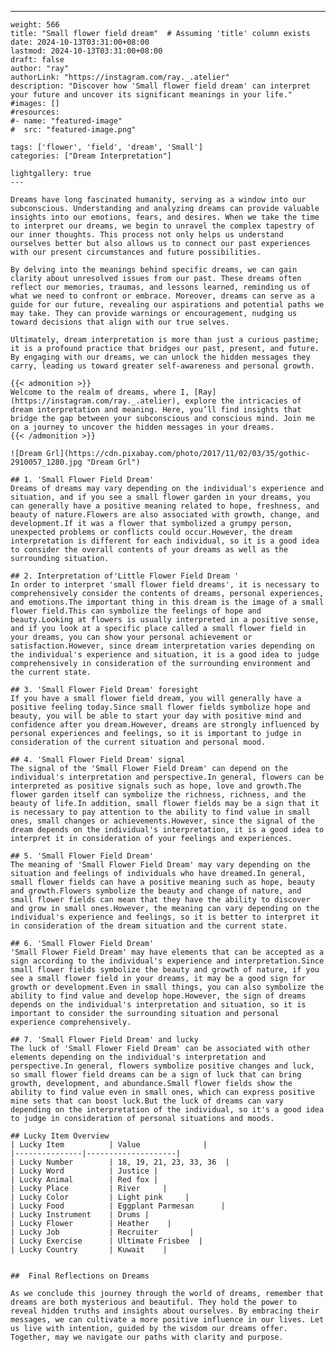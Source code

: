---
    weight: 566
    title: "Small flower field dream"  # Assuming 'title' column exists
    date: 2024-10-13T03:31:00+08:00
    lastmod: 2024-10-13T03:31:00+08:00
    draft: false
    author: "ray"
    authorLink: "https://instagram.com/ray._.atelier"
    description: "Discover how 'Small flower field dream' can interpret your future and uncover its significant meanings in your life."
    #images: []
    #resources:
    #- name: "featured-image"
    #  src: "featured-image.png"
    
    tags: ['flower', 'field', 'dream', 'Small']
    categories: ["Dream Interpretation"]
    
    lightgallery: true
    ---
    
    Dreams have long fascinated humanity, serving as a window into our subconscious. Understanding and analyzing dreams can provide valuable insights into our emotions, fears, and desires. When we take the time to interpret our dreams, we begin to unravel the complex tapestry of our inner thoughts. This process not only helps us understand ourselves better but also allows us to connect our past experiences with our present circumstances and future possibilities.
    
    By delving into the meanings behind specific dreams, we can gain clarity about unresolved issues from our past. These dreams often reflect our memories, traumas, and lessons learned, reminding us of what we need to confront or embrace. Moreover, dreams can serve as a guide for our future, revealing our aspirations and potential paths we may take. They can provide warnings or encouragement, nudging us toward decisions that align with our true selves.
    
    Ultimately, dream interpretation is more than just a curious pastime; it is a profound practice that bridges our past, present, and future. By engaging with our dreams, we can unlock the hidden messages they carry, leading us toward greater self-awareness and personal growth.
    
    {{< admonition >}}
    Welcome to the realm of dreams, where I, [Ray](https://instagram.com/ray._.atelier), explore the intricacies of dream interpretation and meaning. Here, you’ll find insights that bridge the gap between your subconscious and conscious mind. Join me on a journey to uncover the hidden messages in your dreams.
    {{< /admonition >}}
    
    ![Dream Grl](https://cdn.pixabay.com/photo/2017/11/02/03/35/gothic-2910057_1280.jpg "Dream Grl")
    
    ## 1. 'Small Flower Field Dream'
    Dreams of dreams may vary depending on the individual's experience and situation, and if you see a small flower garden in your dreams, you can generally have a positive meaning related to hope, freshness, and beauty of nature.Flowers are also associated with growth, change, and development.If it was a flower that symbolized a grumpy person, unexpected problems or conflicts could occur.However, the dream interpretation is different for each individual, so it is a good idea to consider the overall contents of your dreams as well as the surrounding situation.
    
    ## 2. Interpretation of'Little Flower Field Dream '
    In order to interpret 'small flower field dreams', it is necessary to comprehensively consider the contents of dreams, personal experiences, and emotions.The important thing in this dream is the image of a small flower field.This can symbolize the feelings of hope and beauty.Looking at flowers is usually interpreted in a positive sense, and if you look at a specific place called a small flower field in your dreams, you can show your personal achievement or satisfaction.However, since dream interpretation varies depending on the individual's experience and situation, it is a good idea to judge comprehensively in consideration of the surrounding environment and the current state.
    
    ## 3. 'Small Flower Field Dream' foresight
    If you have a small flower field dream, you will generally have a positive feeling today.Since small flower fields symbolize hope and beauty, you will be able to start your day with positive mind and confidence after you dream.However, dreams are strongly influenced by personal experiences and feelings, so it is important to judge in consideration of the current situation and personal mood.
    
    ## 4. 'Small Flower Field Dream' signal
    The signal of the 'Small Flower Field Dream' can depend on the individual's interpretation and perspective.In general, flowers can be interpreted as positive signals such as hope, love and growth.The flower garden itself can symbolize the richness, richness, and the beauty of life.In addition, small flower fields may be a sign that it is necessary to pay attention to the ability to find value in small ones, small changes or achievements.However, since the signal of the dream depends on the individual's interpretation, it is a good idea to interpret it in consideration of your feelings and experiences.
    
    ## 5. 'Small Flower Field Dream'
    The meaning of 'Small Flower Field Dream' may vary depending on the situation and feelings of individuals who have dreamed.In general, small flower fields can have a positive meaning such as hope, beauty and growth.Flowers symbolize the beauty and change of nature, and small flower fields can mean that they have the ability to discover and grow in small ones.However, the meaning can vary depending on the individual's experience and feelings, so it is better to interpret it in consideration of the dream situation and the current state.
    
    ## 6. 'Small Flower Field Dream'
    'Small Flower Field Dream' may have elements that can be accepted as a sign according to the individual's experience and interpretation.Since small flower fields symbolize the beauty and growth of nature, if you see a small flower field in your dreams, it may be a good sign for growth or development.Even in small things, you can also symbolize the ability to find value and develop hope.However, the sign of dreams depends on the individual's interpretation and situation, so it is important to consider the surrounding situation and personal experience comprehensively.
    
    ## 7. 'Small Flower Field Dream' and lucky
    The luck of 'Small Flower Field Dream' can be associated with other elements depending on the individual's interpretation and perspective.In general, flowers symbolize positive changes and luck, so small flower field dreams can be a sign of luck that can bring growth, development, and abundance.Small flower fields show the ability to find value even in small ones, which can express positive mine sets that can boost luck.But the luck of dreams can vary depending on the interpretation of the individual, so it's a good idea to judge in consideration of personal situations and moods.
    
    ## Lucky Item Overview
    | Lucky Item          | Value              |
    |---------------|--------------------|
    | Lucky Number        | 18, 19, 21, 23, 33, 36  |
    | Lucky Word          | Justice |
    | Lucky Animal        | Red fox |
    | Lucky Place         | River     |
    | Lucky Color         | Light pink     |
    | Lucky Food          | Eggplant Parmesan      |
    | Lucky Instrument    | Drums |
    | Lucky Flower        | Heather    |
    | Lucky Job           | Recruiter       |
    | Lucky Exercise      | Ultimate Frisbee  |
    | Lucky Country       | Kuwait    |
    
    
    ##  Final Reflections on Dreams
    
    As we conclude this journey through the world of dreams, remember that dreams are both mysterious and beautiful. They hold the power to reveal hidden truths and insights about ourselves. By embracing their messages, we can cultivate a more positive influence in our lives. Let us live with intention, guided by the wisdom our dreams offer. Together, may we navigate our paths with clarity and purpose.
    